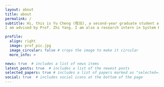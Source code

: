 ```yaml
---
layout: about
title: about
permalink: /
subtitle: Hi, this is Yu Cheng (程羽), a second-year graduate student at Peking University. I received my B.S. (Summa Cum Laude) from Turing Class at Peking University in 2022.
I am advised by Prof. Zhi Yang. I am also a research intern in System Research Group of Microsoft Research Asia (MSRA), supervised by Dr. Jilong Xue and Dr. Lingxiao Ma. 

profile:
  align: right
  image: prof_pic.jpg
  image_circular: false # crops the image to make it circular
  more_info: >

news: true  # includes a list of news items
latest_posts: true  # includes a list of the newest posts
selected_papers: true # includes a list of papers marked as "selected={true}"
social: true  # includes social icons at the bottom of the page
---
```

